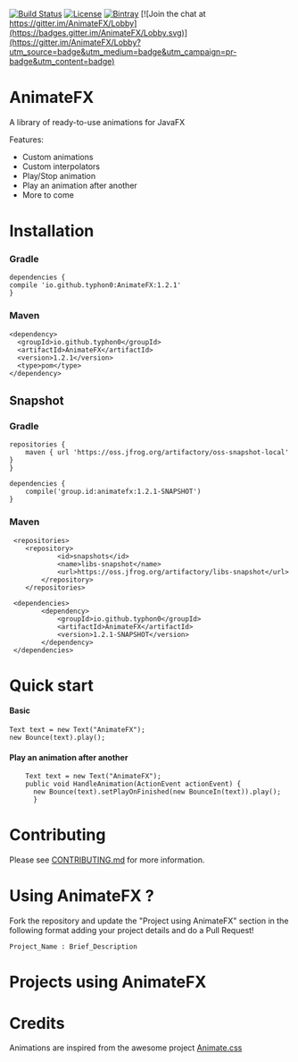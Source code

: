 [![Build Status](https://travis-ci.org/Typhon0/AnimateFX.svg?branch=master)](https://travis-ci.org/Typhon0/AnimateFX)
[![License](https://img.shields.io/badge/License-Apache%202.0-blue.svg)](https://opensource.org/licenses/Apache-2.0)
[![Bintray](https://api.bintray.com/packages/typhon0/AnimateFX/animatefx/images/download.svg)](https://bintray.com/typhon0/AnimateFX/animatefx)
[![Join the chat at https://gitter.im/AnimateFX/Lobby](https://badges.gitter.im/AnimateFX/Lobby.svg)](https://gitter.im/AnimateFX/Lobby?utm_source=badge&utm_medium=badge&utm_campaign=pr-badge&utm_content=badge)

# AnimateFX
A library of ready-to-use animations for JavaFX

Features:

* Custom animations
* Custom interpolators
* Play/Stop animation
* Play an animation after another 
* More to come

# Installation

### Gradle
```
dependencies {
compile 'io.github.typhon0:AnimateFX:1.2.1'
}
```
### Maven

```
<dependency>
  <groupId>io.github.typhon0</groupId>
  <artifactId>AnimateFX</artifactId>
  <version>1.2.1</version>
  <type>pom</type>
</dependency>
```
## Snapshot

### Gradle
```
repositories {
	maven { url 'https://oss.jfrog.org/artifactory/oss-snapshot-local' }
}

dependencies {
    compile('group.id:animatefx:1.2.1-SNAPSHOT')
}
```

### Maven

```
 <repositories>
 	<repository>
            <id>snapshots</id>
            <name>libs-snapshot</name>
            <url>https://oss.jfrog.org/artifactory/libs-snapshot</url>
        </repository>
    </repositories>
    
 <dependencies>
        <dependency>
            <groupId>io.github.typhon0</groupId>
            <artifactId>AnimateFX</artifactId>
            <version>1.2.1-SNAPSHOT</version>
        </dependency>
 </dependencies>
```
# Quick start

#### Basic

```
Text text = new Text("AnimateFX");
new Bounce(text).play();
```

#### Play an animation after another

```
    Text text = new Text("AnimateFX");
    public void HandleAnimation(ActionEvent actionEvent) {
      new Bounce(text).setPlayOnFinished(new BounceIn(text)).play();
      }
```

# Contributing

Please see  [CONTRIBUTING.md](https://github.com/Typhon0/AnimateFX/blob/master/CONTRIBUTING.md) for more information.

# Using AnimateFX ?

Fork the repository and update the "Project using AnimateFX" section in the following format adding your project details and do a Pull Request!

    Project_Name : Brief_Description


# Projects using AnimateFX



# Credits

Animations are inspired from the awesome project [Animate.css](https://github.com/daneden/animate.css)
